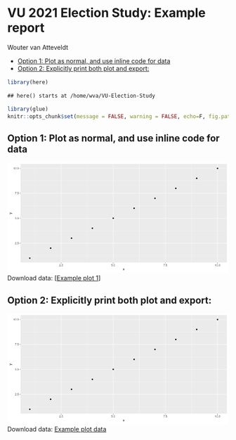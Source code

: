 VU 2021 Election Study: Example report
================
Wouter van Atteveldt

  - [Option 1: Plot as normal, and use inline code for
    data](#option-1-plot-as-normal-and-use-inline-code-for-data)
  - [Option 2: Explicitly print both plot and
    export:](#option-2-explicitly-print-both-plot-and-export)

``` r
library(here)
```

    ## here() starts at /home/wva/VU-Election-Study

``` r
library(glue)
knitr::opts_chunk$set(message = FALSE, warning = FALSE, echo=F, fig.path='../../docs/reports/figures/', fig.width = 10)
```

## Option 1: Plot as normal, and use inline code for data

![](../../docs/reports/figures/example-plot-1-1.png)<!-- --> Download
data: \[[Example plot 1](figures/Example_plot_1.csv)\]

## Option 2: Explicitly print both plot and export:

![](../../docs/reports/figures/example-plot-2-1.png)<!-- -->Download
data: [Example plot data](figures/Example_plot_data.csv)
